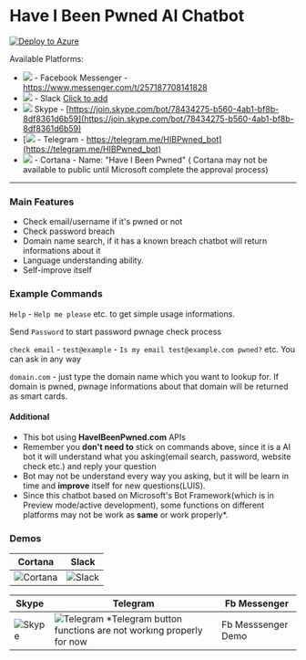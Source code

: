 # Have I Been Pwned AI Chatbot
[![Deploy to Azure][Deploy Button]][Deploy Node/SendAttachment]

[Deploy Button]: https://azuredeploy.net/deploybutton.png
[Deploy Node/SendAttachment]: https://azuredeploy.net
Available Platforms:

*   [![](https://raw.githubusercontent.com/OFarukCaki/HaveIBeenPwned-AI-ChatBot/master/facebook.png)](https://www.messenger.com/t/257187708141828) <a>- Facebook Messenger -</a> <a>https://www.messenger.com/t/257187708141828</a>
*   [![](https://raw.githubusercontent.com/OFarukCaki/HaveIBeenPwned-AI-ChatBot/master/slack.png)](https://www.messenger.com/t/257187708141828) <a>- Slack</a> [Click to add](https://slack.com/oauth/authorize?scope=bot&client_id=226301402436.268292940487&redirect_uri=https%3a%2f%2fslack.botframework.com%2fHome%2fauth&state=haveibeenpwned)
*   [![](https://raw.githubusercontent.com/OFarukCaki/HaveIBeenPwned-AI-ChatBot/master/skype.png)](https://www.messenger.com/t/257187708141828) <a>Skype -</a> [https://join.skype.com/bot/78434275-b560-4ab1-bf8b-8df8361d6b59](https://join.skype.com/bot/78434275-b560-4ab1-bf8b-8df8361d6b59)
*   [![](https://raw.githubusercontent.com/OFarukCaki/HaveIBeenPwned-AI-ChatBot/master/telegram.png) - Telegram - https://telegram.me/HIBPwned_bot](https://telegram.me/HIBPwned_bot)<a></a>
<a></a>
*   [![](https://raw.githubusercontent.com/OFarukCaki/HaveIBeenPwned-AI-ChatBot/master/cortana.png)](https://www.messenger.com/t/257187708141828) <a>- Cortana - Name: "Have I Been Pwned"</a>
( Cortana may not be available to public until Microsoft complete the approval process)

---
### Main Features
+ Check email/username if it's pwned or not
+ Check password breach
+ Domain name search, if it has a known breach chatbot will return informations about it
+ Language understanding ability.
+ Self-improve itself


### Example Commands

`Help` - `Help me please` etc. to get simple usage informations.

Send `Password` to start password pwnage check process 

`check email` - `test@example` - `Is my email test@example.com pwned?` etc. You can ask in any way

`domain.com` - just type the domain name which you want to lookup for. If domain is pwned, pwnage informations about that domain will be returned as smart cards.



#### Additional

+ This bot using **HaveIBeenPwned.com** APIs
+ Remember you **don't need to** stick on commands above, since it is a AI bot it will understand what you asking(email search, password, website check etc.) and reply your question
+ Bot may not be understand every way you asking, but it will be learn in time and **improve** itself for new questions(LUIS).
+ Since this chatbot based on Microsoft's Bot Framework(which is in Preview mode/active development), some functions on different platforms may not be work as **same** or work properly*.


### Demos

| Cortana | Slack |
| ------- | ----- |
|![Cortana](https://i.hizliresim.com/NOLOa5.gif)      |  ![Slack](https://i.hizliresim.com/nJbOpV.gif)|

| Skype | Telegram | Fb Messenger |
| ------- | ----- | ------------- |
|![Skype](https://i.hizliresim.com/XEbPzD.gif)      |  ![Telegram](https://i.hizliresim.com/QpP24k.gif) *Telegram button functions are not workıng properly for now| Fb Messsenger Demo |

